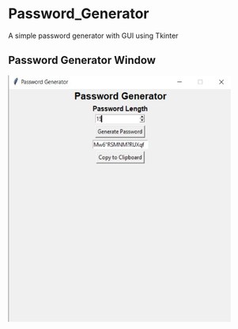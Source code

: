 # Password_Generator
A simple password generator with GUI using Tkinter

## Password Generator Window 

<p> 
<img src="Output.jpg" width="450px" height="500px"> 
</p>
